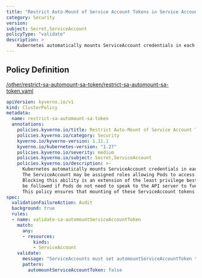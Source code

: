 ```yaml
---
title: "Restrict Auto-Mount of Service Account Tokens in Service Account"
category: Security
version: 
subject: Secret,ServiceAccount
policyType: "validate"
description: >
    Kubernetes automatically mounts ServiceAccount credentials in each ServiceAccount. The ServiceAccount may be assigned roles allowing Pods to access API resources. Blocking this ability is an extension of the least privilege best practice and should be followed if Pods do not need to speak to the API server to function. This policy ensures that mounting of these ServiceAccount tokens is blocked.      
---
```


## Policy Definition
<a href="https://github.com/kyverno/policies/raw/main//other/restrict-sa-automount-sa-token/restrict-sa-automount-sa-token.yaml" target="-blank">/other/restrict-sa-automount-sa-token/restrict-sa-automount-sa-token.yaml</a>

```yaml
apiVersion: kyverno.io/v1
kind: ClusterPolicy
metadata:
  name: restrict-sa-automount-sa-token
  annotations:
    policies.kyverno.io/title: Restrict Auto-Mount of Service Account Tokens in Service Account 
    policies.kyverno.io/category: Security
    kyverno.io/kyverno-version: 1.11.1
    kyverno.io/kubernetes-version: "1.27"
    policies.kyverno.io/severity: medium
    policies.kyverno.io/subject: Secret,ServiceAccount
    policies.kyverno.io/description: >-
      Kubernetes automatically mounts ServiceAccount credentials in each ServiceAccount.
      The ServiceAccount may be assigned roles allowing Pods to access API resources.
      Blocking this ability is an extension of the least privilege best practice and should
      be followed if Pods do not need to speak to the API server to function.
      This policy ensures that mounting of these ServiceAccount tokens is blocked.      
spec:
  validationFailureAction: Audit
  background: true
  rules:
  - name: validate-sa-automountServiceAccountToken
    match:
      any:
      - resources:
          kinds:
          - ServiceAccount
    validate:
      message: "ServiceAccounts must set automountServiceAccountToken to false."
      pattern:
        automountServiceAccountToken: false
```
